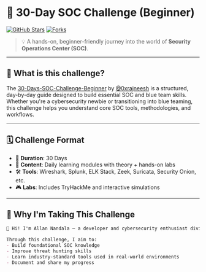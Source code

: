 # 🚨 30-Day SOC Challenge (Beginner)  
[![GitHub Stars](https://img.shields.io/github/stars/0xrajneesh/30-Days-SOC-Challenge-Beginner?style=social)](https://github.com/0xrajneesh/30-Days-SOC-Challenge-Beginner)
[![Forks](https://img.shields.io/github/forks/0xrajneesh/30-Days-SOC-Challenge-Beginner?style=social)](https://github.com/0xrajneesh/30-Days-SOC-Challenge-Beginner/fork)

> 💡 A hands-on, beginner-friendly journey into the world of **Security Operations Center (SOC)**.

---

## 🎯 What is this challenge?

The [30-Days-SOC-Challenge-Beginner](https://github.com/0xrajneesh/30-Days-SOC-Challenge-Beginner) by [@0xrajneesh](https://github.com/0xrajneesh) is a structured, day-by-day guide designed to build essential SOC and blue team skills. Whether you're a cybersecurity newbie or transitioning into blue teaming, this challenge helps you understand core SOC tools, methodologies, and workflows.

---

## 🗓️ Challenge Format

- 📆 **Duration**: 30 Days
- 🧩 **Content**: Daily learning modules with theory + hands-on labs
- 🛠️ **Tools**: Wireshark, Splunk, ELK Stack, Zeek, Suricata, Security Onion, etc.
- 🎮 **Labs**: Includes TryHackMe and interactive simulations

---

## 🧠 Why I'm Taking This Challenge

```markdown
👋 Hi! I'm Allan Nandala — a developer and cybersecurity enthusiast diving deeper into the world of blue teaming and incident detection & response.

Through this challenge, I aim to:
- Build foundational SOC knowledge
- Improve threat hunting skills
- Learn industry-standard tools used in real-world environments
- Document and share my progress
